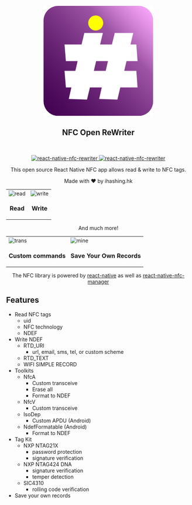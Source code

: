 <p align="center">
  <img alt="react-native-nfc-rewriter" src="./images/nfc-rewriter-icon.png" width="300">
</p>
<p align="center">
  <h2 align="center">NFC Open ReWriter</h2>
</p>

<br/>

<p align="center">
  <a href='https://apps.apple.com/tw/app/nfc-rewriter/id1551243964' target='_blank'>
  <img alt="react-native-nfc-rewriter" src="./images/Apple-App-Store-Icon.png" width="250">
  </a>
  <a href='https://play.google.com/store/apps/details?id=com.washow.nfcopenrewriter' target='_blank'>
  <img alt="react-native-nfc-rewriter" src="./images/google-play-icon.jpeg" width="250">
  </a>
</p>

<p align="center">
  This open source React Native NFC app allows read & write to NFC tags. 
</p>

<p align="center">
  Made with ❤️ by ihashing.hk
</p>

<table align="center">
<tr>
  <td>
      <img alt="read" src="./images/nfc-app-read.gif" width="200">
      <h3 align="center">Read</h3>
  </td>
  <td>
      <img alt="write" src="./images/nfc-app-write.gif" width="200">
      <h3 align="center">Write</h3>
  </td>
</tr>
</table>

<p align="center">
  And much more! 
</p>

<table align="center">
<tr>
  <td>
      <img alt="trans" src="./images/nfc-app-trans.gif" width="200">
      <h3 align="center">Custom commands</h3>
  </td>
  <td>
      <img alt="mine" src="./images/nfc-app-mine.gif" width="200">
      <h3 align="center">Save Your Own Records</h3>
  </td>
</tr>
</table>

<p align="center">
The NFC library is powered by <a href="https://github.com/facebook/react-native">react-native</a> as well as <a href="https://github.com/whitedogg13/react-native-nfc-manager">react-native-nfc-manager</a>
</p>

## Features

- Read NFC tags
  - uid
  - NFC technology
  - NDEF
- Write NDEF
  - RTD_URI
    - url, email, sms, tel, or custom scheme
  - RTD_TEXT
  - WIFI SIMPLE RECORD
- Toolkits
  - NfcA
    - Custom transceive
    - Erase all
    - Format to NDEF
  - NfcV
    - Custom transceive 
  - IsoDep
    - Custom APDU (Android)
  - NdefFormatable (Android)
    - Format to NDEF
- Tag Kit
  - NXP NTAG21X
    - password protection
    - signature verification
  - NXP NTAG424 DNA
    - signature verification   
    - temper detection
  - SIC4310
    - rolling code verification
- Save your own records

